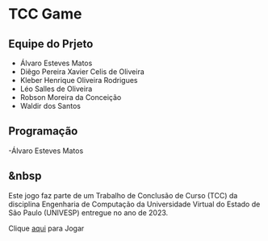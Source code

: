 # TCC Game

## Equipe do Prjeto
- Álvaro Esteves Matos
- Diêgo Pereira Xavier Celis de Oliveira
- Kleber Henrique Oliveira Rodrigues
- Léo Salles de Oliveira
- Robson Moreira da Conceição
- Waldir dos Santos

## Programação
-Álvaro Esteves Matos

## &nbsp

Este jogo faz parte de um Trabalho de Conclusão de Curso (TCC) da disciplina Engenharia de Computação da Universidade Virtual do Estado de São Paulo (UNIVESP) entregue no ano de 2023.

Clique [aqui](https://alvaroematos.github.io/tcc-game/) para Jogar
